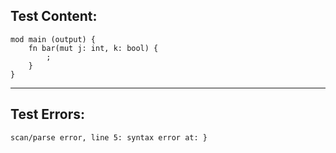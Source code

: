 
Test Content: 
-------------------------
```
mod main (output) {
    fn bar(mut j: int, k: bool) {
        ;
    }
}
```
------------------------

Test Errors:
-------------------------
```
scan/parse error, line 5: syntax error at: }
```
